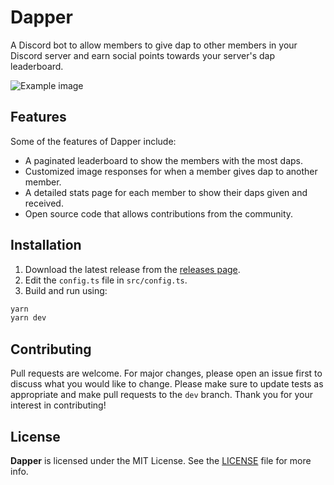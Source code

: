 # Dapper

A Discord bot to allow members to give dap to other members in your Discord server and earn social points towards your server's dap leaderboard.

![Example image](https://i.imgur.com/Rzby5Ne.png)

## Features

Some of the features of Dapper include:

- A paginated leaderboard to show the members with the most daps.
- Customized image responses for when a member gives dap to another member.
- A detailed stats page for each member to show their daps given and received.
- Open source code that allows contributions from the community.

## Installation

1. Download the latest release from the [releases page](https://github.com/willuhm-js/salutation/releases).
2. Edit the `config.ts` file in `src/config.ts`.
3. Build and run using:

```bash
yarn
yarn dev
```

## Contributing

Pull requests are welcome. For major changes, please open an issue first to discuss what you would like to change. Please make sure to update tests as appropriate and make pull requests to the `dev` branch. Thank you for your interest in contributing!

## License

**Dapper** is licensed under the MIT License. See the [LICENSE](LICENSE) file for more info.
